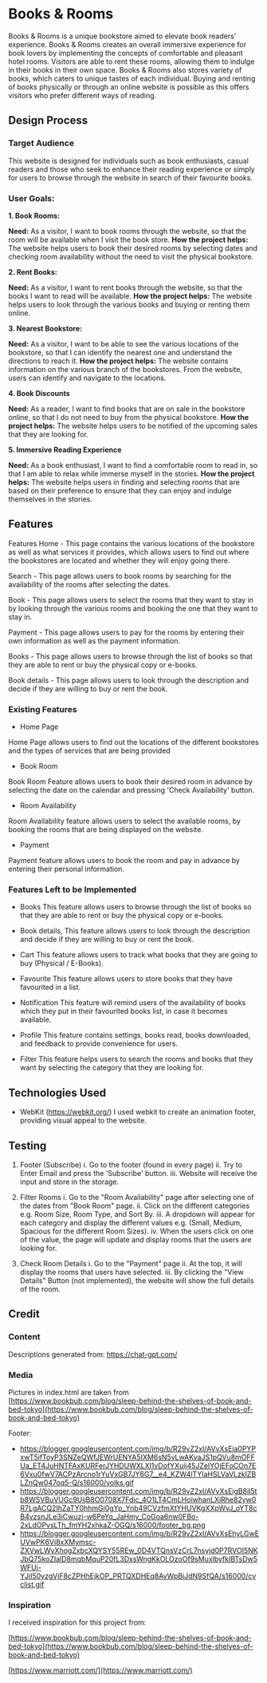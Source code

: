 # Books & Rooms

Books & Rooms is a unique bookstore aimed to elevate book readers' experience. Books & Rooms creates an overall immersive experience for book lovers by implementing the concepts of comfortable and pleasant hotel rooms. Visitors are able to rent these rooms, allowing them to indulge in their books in their own space. Books & Rooms also stores variety of books, which caters to unique tastes of each individual. Buying and renting of books physically or through an online website is possible as this offers visitors who prefer different ways of reading.

## Design Process

### Target Audience

This website is designed for individuals such as book enthusiasts, casual readers and those who seek to enhance their reading experience or simply for users to browse through the website in search of their favourite books.

### User Goals:

**1. Book Rooms:**

**Need:** As a visitor, I want to book rooms through the website, so that the room will be available when I visit the book store.
**How the project helps:** The website helps users to book their desired rooms by selecting dates and checking room availability without the need to visit the physical bookstore.

**2. Rent Books:**

**Need:** As a visitor, I want to rent books through the website, so that the books I want to read will be available.
**How the project helps:** The website helps users to look through the various books and buying or renting them online.

**3. Nearest Bookstore:**

**Need:** As a visitor, I want to be able to see the various locations of the bookstore, so that I can identify the nearest one and understand the directions to reach it.
**How the project helps:** The website contains information on the various branch of the bookstores. From the website, users can identify and navigate to the locations.

**4. Book Discounts**

**Need:** As a reader, I want to find books that are on sale in the bookstore online, so that I do not need to buy from the physical bookstore.
**How the project helps:** The website helps users to be notified of the upcoming sales that they are looking for.

**5. Immersive Reading Experience**

**Need:** As a book enthusiast, I want to find a comfortable room to read in, so that I am able to relax while immerse myself in the stories.
**How the project helps:** The website helps users in finding and selecting rooms that are based on their preference to ensure that they can enjoy and indulge themselves in the stories.

## Features

Features Home - This page contains the various locations of the bookstore as well as what services it provides, which allows users to find out where the bookstores are located and whether they will enjoy going there.

Search - This page allows users to book rooms by searching for the availability of the rooms after selecting the dates.

Book - This page allows users to select the rooms that they want to stay in by looking through the various rooms and booking the one that they want to stay in.

Payment - This page allows users to pay for the rooms by entering their own information as well as the payment information.

Books - This page allows users to browse through the list of books so that they are able to rent or buy the physical copy or e-books.

Book details - This page allows users to look through the description and decide if they are willing to buy or rent the book.

### Existing Features

- Home Page

Home Page allows users to find out the locations of the different bookstores and the types of services that are being provided

- Book Room

Book Room Feature allows users to book their desired room in advance by selecting the date on the calendar and pressing 'Check Availability' button.

- Room Availability

Room Availability feature allows users to select the available rooms, by booking the rooms that are being displayed on the website.

- Payment

Payment feature allows users to book the room and pay in advance by entering their personal information.

### Features Left to be Implemented

- Books
  This feature allows users to browse through the list of books so that they are able to rent or buy the physical copy or e-books.

- Book details,
  This feature allows users to look through the description and decide if they are willing to buy or rent the book.

- Cart
  This feature allows users to track what books that they are going to buy (Physical / E-Books).

- Favourite
  This feature allows users to store books that they have favourited in a list.
- Notification
  This feature will remind users of the availability of books which they put in their favourited books list, in case it becomes available.
- Profile
  This feature contains settings, books read, books downloaded, and feedback to provide convenience for users.
- Filter
  This feature helps users to search the rooms and books that they want by selecting the category that they are looking for.

## Technologies Used

- WebKit (https://webkit.org/)
  I used webkit to create an animation footer, providing visual appeal to the website.

## Testing

1. Footer (Subscribe)
   i. Go to the footer (found in every page)
   ii. Try to Enter Email and press the 'Subscribe' button.
   iii. Website will receive the input and store in the storage.

2. Filter Rooms
   i. Go to the "Room Availability" page after selecting one of the dates from "Book Room" page.
   ii. Click on the different categories e.g. Room Size, Room Type, and Sort By.
   iii. A dropdown will appear for each category and display the different values
   e.g. (Small, Medium, Spacious for the different Room Sizes).
   iv. When the users click on one of the value, the page will update and display
   rooms that the users are looking for.

3. Check Room Details
   i. Go to the "Payment" page
   ii. At the top, it will display the rooms that users have selected.
   iii. By clicking the "View Details" Button (not implemented), the website will show
   the full details of the room.

## Credit

### Content

Descriptions generated from:
https://chat-gpt.com/

### Media

Pictures in index.html are taken from [https://www.bookbub.com/blog/sleep-behind-the-shelves-of-book-and-bed-tokyo](https://www.bookbub.com/blog/sleep-behind-the-shelves-of-book-and-bed-tokyo)

Footer:

- https://blogger.googleusercontent.com/img/b/R29vZ2xl/AVvXsEia0PYPxwT5ifToyP3SNZeQWfJEWrUENYA5IXM6sN5vLwAKvaJS1pQVu8mOFFUa_ET4JuHNTFAxKURFerJYHDUWXLXl1vDofYXuij45JZelYOjEFoCOn7E6Vxu0fwV7ACPzArcno1rYuVxGB7JY6G7__e4_KZW4lTYIaHSLVaVLzklZBLZnQw047oq5-Q/s16000/volks.gif
- https://blogger.googleusercontent.com/img/b/R29vZ2xl/AVvXsEigB8iI5tb8WSVBuVUGc9UjjB8O0708X7Fdic_4O1LT4CmLHoiwhanLXiRhe82yw0R7LgACQ2IhZaTY0hhmGi0gYp_Ynb49CVzfmXtYHUVKgXXpWvJ_oYT8cB4vzsnJLe3iCwuzj-w6PeYq_JaHmy_CoGoa6nw0FBo-2xLdOPvsLTh_fmYH2xhkaZ-OGQ/s16000/footer_bg.png
- https://blogger.googleusercontent.com/img/b/R29vZ2xl/AVvXsEhyLGwEUVwPK6Vi8xXMymsc-ZXVwLWyXhogZxbcXQYSY55REw_0D4VTQnsVzCrL7nsyjd0P7RVOI5NKJbQ75koZIalD8mqbMquP20fL3DxsWngKkOLOzoOf9sMuxlbyfkIBTsDw5WFUj-YJiI50yzgVjF8cZPHhEjkOP_PRTQXDHEq8AyWpBiJdN9SfQA/s16000/cyclist.gif

### Inspiration

I received inspiration for this project from:

[https://www.bookbub.com/blog/sleep-behind-the-shelves-of-book-and-bed-tokyo](https://www.bookbub.com/blog/sleep-behind-the-shelves-of-book-and-bed-tokyo)

[https://www.marriott.com/](https://www.marriott.com/)
